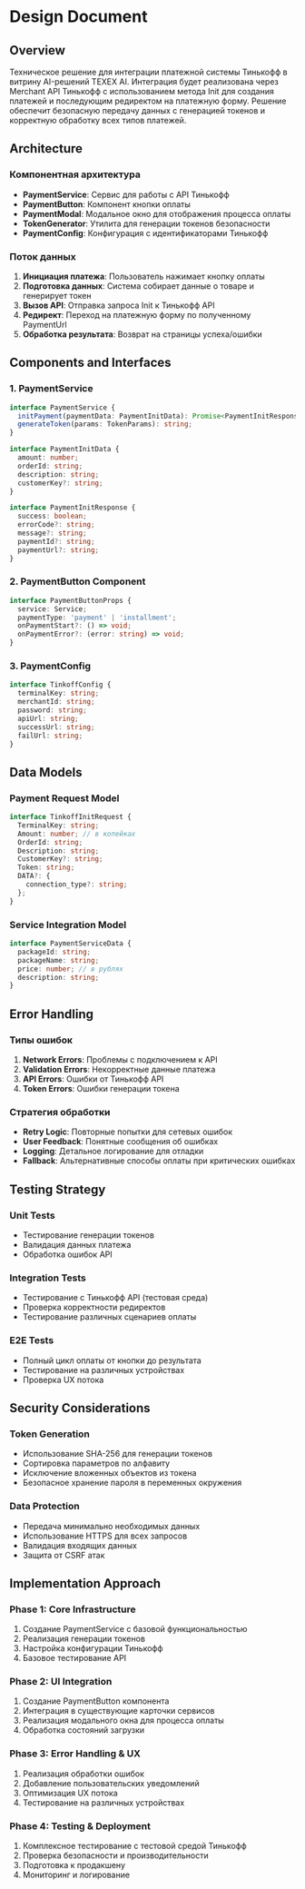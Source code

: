 # Design Document

## Overview

Техническое решение для интеграции платежной системы Тинькофф в витрину AI-решений TEXEX AI. Интеграция будет реализована через Merchant API Тинькофф с использованием метода Init для создания платежей и последующим редиректом на платежную форму. Решение обеспечит безопасную передачу данных с генерацией токенов и корректную обработку всех типов платежей.

## Architecture

### Компонентная архитектура
- **PaymentService**: Сервис для работы с API Тинькофф
- **PaymentButton**: Компонент кнопки оплаты
- **PaymentModal**: Модальное окно для отображения процесса оплаты
- **TokenGenerator**: Утилита для генерации токенов безопасности
- **PaymentConfig**: Конфигурация с идентификаторами Тинькофф

### Поток данных
1. **Инициация платежа**: Пользователь нажимает кнопку оплаты
2. **Подготовка данных**: Система собирает данные о товаре и генерирует токен
3. **Вызов API**: Отправка запроса Init к Тинькофф API
4. **Редирект**: Переход на платежную форму по полученному PaymentUrl
5. **Обработка результата**: Возврат на страницы успеха/ошибки

## Components and Interfaces

### 1. PaymentService
```typescript
interface PaymentService {
  initPayment(paymentData: PaymentInitData): Promise<PaymentInitResponse>;
  generateToken(params: TokenParams): string;
}

interface PaymentInitData {
  amount: number;
  orderId: string;
  description: string;
  customerKey?: string;
}

interface PaymentInitResponse {
  success: boolean;
  errorCode?: string;
  message?: string;
  paymentId?: string;
  paymentUrl?: string;
}
```

### 2. PaymentButton Component
```typescript
interface PaymentButtonProps {
  service: Service;
  paymentType: 'payment' | 'installment';
  onPaymentStart?: () => void;
  onPaymentError?: (error: string) => void;
}
```

### 3. PaymentConfig
```typescript
interface TinkoffConfig {
  terminalKey: string;
  merchantId: string;
  password: string;
  apiUrl: string;
  successUrl: string;
  failUrl: string;
}
```

## Data Models

### Payment Request Model
```typescript
interface TinkoffInitRequest {
  TerminalKey: string;
  Amount: number; // в копейках
  OrderId: string;
  Description: string;
  CustomerKey?: string;
  Token: string;
  DATA?: {
    connection_type?: string;
  };
}
```

### Service Integration Model
```typescript
interface PaymentServiceData {
  packageId: string;
  packageName: string;
  price: number; // в рублях
  description: string;
}
```

## Error Handling

### Типы ошибок
1. **Network Errors**: Проблемы с подключением к API
2. **Validation Errors**: Некорректные данные платежа  
3. **API Errors**: Ошибки от Тинькофф API
4. **Token Errors**: Ошибки генерации токена

### Стратегия обработки
- **Retry Logic**: Повторные попытки для сетевых ошибок
- **User Feedback**: Понятные сообщения об ошибках
- **Logging**: Детальное логирование для отладки
- **Fallback**: Альтернативные способы оплаты при критических ошибках

## Testing Strategy

### Unit Tests
- Тестирование генерации токенов
- Валидация данных платежа
- Обработка ошибок API

### Integration Tests  
- Тестирование с Тинькофф API (тестовая среда)
- Проверка корректности редиректов
- Тестирование различных сценариев оплаты

### E2E Tests
- Полный цикл оплаты от кнопки до результата
- Тестирование на различных устройствах
- Проверка UX потока

## Security Considerations

### Token Generation
- Использование SHA-256 для генерации токенов
- Сортировка параметров по алфавиту
- Исключение вложенных объектов из токена
- Безопасное хранение пароля в переменных окружения

### Data Protection
- Передача минимально необходимых данных
- Использование HTTPS для всех запросов
- Валидация входящих данных
- Защита от CSRF атак

## Implementation Approach

### Phase 1: Core Infrastructure
1. Создание PaymentService с базовой функциональностью
2. Реализация генерации токенов
3. Настройка конфигурации Тинькофф
4. Базовое тестирование API

### Phase 2: UI Integration  
1. Создание PaymentButton компонента
2. Интеграция в существующие карточки сервисов
3. Реализация модального окна для процесса оплаты
4. Обработка состояний загрузки

### Phase 3: Error Handling & UX
1. Реализация обработки ошибок
2. Добавление пользовательских уведомлений
3. Оптимизация UX потока
4. Тестирование на различных устройствах

### Phase 4: Testing & Deployment
1. Комплексное тестирование с тестовой средой Тинькофф
2. Проверка безопасности и производительности
3. Подготовка к продакшену
4. Мониторинг и логирование